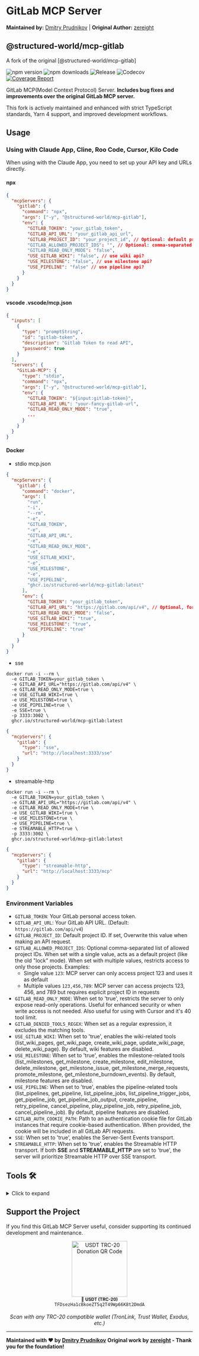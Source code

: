 # GitLab MCP Server

**Maintained by:** [Dmitry Prudnikov](https://github.com/polaz) | **Original Author:** [zereight](https://github.com/zereight)

## @structured-world/mcp-gitlab

A fork of the original [@structured-world/mcp-gitlab]

![npm version](https://img.shields.io/npm/v/@structured-world/gitlab-mcp)
![npm downloads](https://img.shields.io/npm/dm/@structured-world/gitlab-mcp)
![Release](https://github.com/structured-world/gitlab-mcp/workflows/Release/badge.svg)
![Codecov](https://codecov.io/gh/structured-world/gitlab-mcp/branch/main/graph/badge.svg)
[![Coverage Report](https://img.shields.io/badge/Coverage-Live%20Report-brightgreen?logo=github)](https://structured-world.github.io/gitlab-mcp/coverage/)

GitLab MCP(Model Context Protocol) Server. **Includes bug fixes and improvements over the original GitLab MCP server.**

This fork is actively maintained and enhanced with strict TypeScript standards, Yarn 4 support, and improved development workflows.

## Usage

### Using with Claude App, Cline, Roo Code, Cursor, Kilo Code

When using with the Claude App, you need to set up your API key and URLs directly.

#### npx

```json
{
  "mcpServers": {
    "gitlab": {
      "command": "npx",
      "args": ["-y", "@structured-world/mcp-gitlab"],
      "env": {
        "GITLAB_TOKEN": "your_gitlab_token",
        "GITLAB_API_URL": "your_gitlab_api_url",
        "GITLAB_PROJECT_ID": "your_project_id", // Optional: default project
        "GITLAB_ALLOWED_PROJECT_IDS": "", // Optional: comma-separated list of allowed project IDs
        "GITLAB_READ_ONLY_MODE": "false",
        "USE_GITLAB_WIKI": "false", // use wiki api?
        "USE_MILESTONE": "false", // use milestone api?
        "USE_PIPELINE": "false" // use pipeline api?
      }
    }
  }
}
```

#### vscode .vscode/mcp.json

```json
{
  "inputs": [
    {
      "type": "promptString",
      "id": "gitlab-token",
      "description": "Gitlab Token to read API",
      "password": true
    }
  ],
  "servers": {
    "GitLab-MCP": {
      "type": "stdio",
      "command": "npx",
      "args": ["-y", "@structured-world/mcp-gitlab"],
      "env": {
        "GITLAB_TOKEN": "${input:gitlab-token}",
        "GITLAB_API_URL": "your-fancy-gitlab-url",
        "GITLAB_READ_ONLY_MODE": "true",
        ...
      }
    }
  }
}
```

#### Docker

- stdio mcp.json

```json
{
  "mcpServers": {
    "gitlab": {
      "command": "docker",
      "args": [
        "run",
        "-i",
        "--rm",
        "-e",
        "GITLAB_TOKEN",
        "-e",
        "GITLAB_API_URL",
        "-e",
        "GITLAB_READ_ONLY_MODE",
        "-e",
        "USE_GITLAB_WIKI",
        "-e",
        "USE_MILESTONE",
        "-e",
        "USE_PIPELINE",
        "ghcr.io/structured-world/mcp-gitlab:latest"
      ],
      "env": {
        "GITLAB_TOKEN": "your_gitlab_token",
        "GITLAB_API_URL": "https://gitlab.com/api/v4", // Optional, for self-hosted GitLab
        "GITLAB_READ_ONLY_MODE": "false",
        "USE_GITLAB_WIKI": "true",
        "USE_MILESTONE": "true",
        "USE_PIPELINE": "true"
      }
    }
  }
}
```

- sse

```shell
docker run -i --rm \
  -e GITLAB_TOKEN=your_gitlab_token \
  -e GITLAB_API_URL="https://gitlab.com/api/v4" \
  -e GITLAB_READ_ONLY_MODE=true \
  -e USE_GITLAB_WIKI=true \
  -e USE_MILESTONE=true \
  -e USE_PIPELINE=true \
  -e SSE=true \
  -p 3333:3002 \
  ghcr.io/structured-world/mcp-gitlab:latest
```

```json
{
  "mcpServers": {
    "gitlab": {
      "type": "sse",
      "url": "http://localhost:3333/sse"
    }
  }
}
```

- streamable-http

```shell
docker run -i --rm \
  -e GITLAB_TOKEN=your_gitlab_token \
  -e GITLAB_API_URL="https://gitlab.com/api/v4" \
  -e GITLAB_READ_ONLY_MODE=true \
  -e USE_GITLAB_WIKI=true \
  -e USE_MILESTONE=true \
  -e USE_PIPELINE=true \
  -e STREAMABLE_HTTP=true \
  -p 3333:3002 \
  ghcr.io/structured-world/mcp-gitlab:latest
```

```json
{
  "mcpServers": {
    "gitlab": {
      "type": "streamable-http",
      "url": "http://localhost:3333/mcp"
    }
  }
}
```

### Environment Variables

- `GITLAB_TOKEN`: Your GitLab personal access token.
- `GITLAB_API_URL`: Your GitLab API URL. (Default: `https://gitlab.com/api/v4`)
- `GITLAB_PROJECT_ID`: Default project ID. If set, Overwrite this value when making an API request.
- `GITLAB_ALLOWED_PROJECT_IDS`: Optional comma-separated list of allowed project IDs. When set with a single value, acts as a default project (like the old "lock" mode). When set with multiple values, restricts access to only those projects. Examples:
  - Single value `123`: MCP server can only access project 123 and uses it as default
  - Multiple values `123,456,789`: MCP server can access projects 123, 456, and 789 but requires explicit project ID in requests
- `GITLAB_READ_ONLY_MODE`: When set to 'true', restricts the server to only expose read-only operations. Useful for enhanced security or when write access is not needed. Also useful for using with Cursor and it's 40 tool limit.
- `GITLAB_DENIED_TOOLS_REGEX`: When set as a regular expression, it excludes the matching tools.
- `USE_GITLAB_WIKI`: When set to 'true', enables the wiki-related tools (list_wiki_pages, get_wiki_page, create_wiki_page, update_wiki_page, delete_wiki_page). By default, wiki features are disabled.
- `USE_MILESTONE`: When set to 'true', enables the milestone-related tools (list_milestones, get_milestone, create_milestone, edit_milestone, delete_milestone, get_milestone_issue, get_milestone_merge_requests, promote_milestone, get_milestone_burndown_events). By default, milestone features are disabled.
- `USE_PIPELINE`: When set to 'true', enables the pipeline-related tools (list_pipelines, get_pipeline, list_pipeline_jobs, list_pipeline_trigger_jobs, get_pipeline_job, get_pipeline_job_output, create_pipeline, retry_pipeline, cancel_pipeline, play_pipeline_job, retry_pipeline_job, cancel_pipeline_job). By default, pipeline features are disabled.
- `GITLAB_AUTH_COOKIE_PATH`: Path to an authentication cookie file for GitLab instances that require cookie-based authentication. When provided, the cookie will be included in all GitLab API requests.
- `SSE`: When set to 'true', enables the Server-Sent Events transport.
- `STREAMABLE_HTTP`: When set to 'true', enables the Streamable HTTP transport. If both **SSE** and **STREAMABLE_HTTP** are set to 'true', the server will prioritize Streamable HTTP over SSE transport.

## Tools 🛠️

<details>
<summary>Click to expand</summary>

<!-- TOOLS-START -->

### Core Repository & Project Management
1. `create_repository` - Create a new GitLab project
2. `search_repositories` - Search for GitLab projects
3. `fork_repository` - Fork a GitLab project to your account or specified namespace
4. `get_project` - Get details of a specific project
5. `list_projects` - List projects accessible by the current user
6. `list_project_members` - List members of a GitLab project
7. `list_group_projects` - List projects in a GitLab group with filtering options
8. `get_repository_tree` - Get the repository tree for a GitLab project (list files and directories)

### File & Content Management
9. `get_file_contents` - Get the contents of a file or directory from a GitLab project
10. `create_or_update_file` - Create or update a single file in a GitLab project
11. `push_files` - Push multiple files to a GitLab project in a single commit
12. `create_branch` - Create a new branch in a GitLab project
13. `upload_markdown` - Upload a file to a GitLab project for use in markdown content
14. `download_attachment` - Download an uploaded file from a GitLab project by secret and filename

### Issues Management (Legacy - Use Work Items for new projects)
15. `list_issues` - List issues (default: created by current user only; use scope='all' for all accessible issues)
16. `my_issues` - List issues assigned to the authenticated user (defaults to open issues)
17. `get_issue` - Get details of a specific issue in a GitLab project
18. `list_issue_links` - List all issue links for a specific issue
19. `list_issue_discussions` - List discussions for an issue in a GitLab project
20. `get_issue_link` - Get a specific issue link
21. `create_note` - Create a new note (comment) to an issue or merge request

**Note:** Issue creation and modification has been migrated to the Work Items GraphQL API. Use `create_work_item` and `update_work_item` instead.

### Merge Requests & Code Review
22. `create_merge_request` - Create a new merge request in a GitLab project
23. `list_merge_requests` - List merge requests in a GitLab project with filtering options
24. `get_merge_request` - Get details of a merge request (Either mergeRequestIid or branchName must be provided)
25. `get_merge_request_diffs` - Get the changes/diffs of a merge request (Either mergeRequestIid or branchName must be provided)
26. `list_merge_request_diffs` - List merge request diffs with pagination support (Either mergeRequestIid or branchName must be provided)
27. `get_branch_diffs` - Get the changes/diffs between two branches or commits in a GitLab project
28. `update_merge_request` - Update a merge request (Either mergeRequestIid or branchName must be provided)
29. `merge_merge_request` - Merge a merge request in a GitLab project
30. `create_merge_request_thread` - Create a new thread on a merge request
31. `mr_discussions` - List discussion items for a merge request
32. `update_merge_request_note` - Modify an existing merge request thread note
33. `create_merge_request_note` - Add a new note to an existing merge request thread

### Draft Notes Management
41. `get_draft_note` - Get a single draft note from a merge request
42. `list_draft_notes` - List draft notes for a merge request
43. `create_draft_note` - Create a draft note for a merge request
44. `update_draft_note` - Update an existing draft note
45. `delete_draft_note` - Delete a draft note
46. `publish_draft_note` - Publish a single draft note
47. `bulk_publish_draft_notes` - Publish all draft notes for a merge request

### Labels Management
48. `list_labels` - List labels for a project
49. `get_label` - Get a single label from a project
50. `create_label` - Create a new label in a project
51. `update_label` - Update an existing label in a project
52. `delete_label` - Delete a label from a project

### Namespaces & Users
53. `list_namespaces` - List all namespaces available to the current user
54. `get_namespace` - Get details of a namespace by ID or path
55. `verify_namespace` - Verify if a namespace path exists
56. `get_users` - Get GitLab user details by usernames

### Commits & Repository History
57. `list_commits` - List repository commits with filtering options
58. `get_commit` - Get details of a specific commit
59. `get_commit_diff` - Get changes/diffs of a specific commit

### Events & Activity
60. `list_events` - List all events for the currently authenticated user
61. `get_project_events` - List all visible events for a specified project

### Wiki Management (when USE_GITLAB_WIKI=true)
62. `list_wiki_pages` - List wiki pages in a GitLab project
63. `get_wiki_page` - Get details of a specific wiki page
64. `create_wiki_page` - Create a new wiki page in a GitLab project
65. `update_wiki_page` - Update an existing wiki page in a GitLab project
66. `delete_wiki_page` - Delete a wiki page from a GitLab project

### Milestones Management (when USE_MILESTONE=true)
67. `list_milestones` - List milestones in a GitLab project with filtering options
68. `get_milestone` - Get details of a specific milestone
69. `create_milestone` - Create a new milestone in a GitLab project
70. `edit_milestone` - Edit an existing milestone in a GitLab project
71. `delete_milestone` - Delete a milestone from a GitLab project
72. `get_milestone_issue` - Get issues associated with a specific milestone
73. `get_milestone_merge_requests` - Get merge requests associated with a specific milestone
74. `promote_milestone` - Promote a milestone to the next stage
75. `get_milestone_burndown_events` - Get burndown events for a specific milestone
76. `list_group_iterations` - List group iterations with filtering options

### Pipeline & CI/CD Management (when USE_PIPELINE=true)
77. `list_pipelines` - List pipelines in a GitLab project with filtering options
78. `get_pipeline` - Get details of a specific pipeline in a GitLab project
79. `list_pipeline_jobs` - List all jobs in a specific pipeline
80. `list_pipeline_trigger_jobs` - List all trigger jobs (bridges) in a specific pipeline that trigger downstream pipelines
81. `get_pipeline_job` - Get details of a GitLab pipeline job number
82. `get_pipeline_job_output` - Get the output/trace of a GitLab pipeline job with optional pagination to limit context window usage
83. `create_pipeline` - Create a new pipeline for a branch or tag
84. `retry_pipeline` - Retry a failed or canceled pipeline
85. `cancel_pipeline` - Cancel a running pipeline
86. `play_pipeline_job` - Run a manual pipeline job
87. `retry_pipeline_job` - Retry a failed or canceled pipeline job
88. `cancel_pipeline_job` - Cancel a running pipeline job

### Work Items Management (when USE_WORKITEMS=true)
89. `get_project_workitem_types` - Get work item types for a project
90. `list_project_workitems` - List work items in a project
91. `create_project_workitem` - Create a new work item in a project
92. `get_project_workitem` - Get details of a work item
93. `update_project_workitem` - Update a work item
94. `delete_project_workitem` - Delete a work item

**Total: 94 Tools Available** (core tools always enabled, additional tools enabled via environment flags)

<!-- TOOLS-END -->

</details>

## Support the Project

If you find this GitLab MCP Server useful, consider supporting its continued development and maintenance.

<div align="center">
  <img src="assets/usdt-qr.svg" alt="USDT TRC-20 Donation QR Code" width="150" height="150">
  <br>
  <small>📱 <strong>USDT (TRC-20)</strong></small><br>
  <code>TFDsezHa1cBkoeZT5q2T49Wp66K8t2DmdA</code>
  <br><br>
  <em>Scan with any TRC-20 compatible wallet (TronLink, Trust Wallet, Exodus, etc.)</em>
</div>

---

**Maintained with ❤️ by [Dmitry Prudnikov](https://github.com/polaz)**
**Original work by [zereight](https://github.com/zereight) - Thank you for the foundation!**
